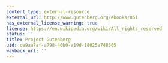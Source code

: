 ```yaml
---
content_type: external-resource
external_url: http://www.gutenberg.org/ebooks/851
has_external_license_warning: true
license: https://en.wikipedia.org/wiki/All_rights_reserved
status: ''
title: Project Gutenberg
uid: ce9aa7af-a798-40b0-a19d-18025a748505
wayback_url: ''
---
```

